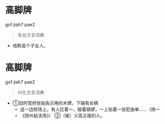 # 高脚牌
go1 jiah7 pae2
> 东台方言词典
- 戏称高个子女人。

# 高脚牌
go1 jiah7 pae2
> 兴化方言词典
- ①旧时官府张贴告示用的木牌，下端有长柄
  - 这一边校场上，有人扛着～，敲着钢锣，～上贴着一张犯由单……（扬一
  - 《扬州劫法场》） ②（喻）义高又瘦的人。

